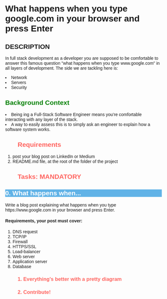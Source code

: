 <!DOCTYPE html>
<html>
<head>
<h1>
 What happens when you type google.com in your browser and press Enter
</h1>
</head>
<body style="font-family: Verdana, Arial, sans-serif">
   <h2> DESCRIPTION </h2>
   <p>
      In full stack development as  a developer you are supposed to be comfortable to answer this famous question "what happens when you type www.google.com" in all layers of development. The side we are tackling here is:
   <li> Network</li>
   <li> Servers </li>
   <li> Security </li> 
  </p>
 
   <h2 style="color: green; round-color:RED ">
        Background Context
   </h2>
   <p>
       <li>Being ing a Full-Stack Software Engineer means you’re comfortable interacting with any layer of the stack. </li>
       <li>A way to easily assess this is to simply ask an engineer to explain how a software system works.</li>
   </p>

   <h2 style="color: #FF645F; margin-left: 40px">
     Requirements
   </h2>
   <ol>
      <li> post your blog post on  LinkedIn or Medium  </li>
      <li>README.md file, at the root of the folder of the project</li>
   </ol>

   <h2 style="color: #FF645F; margin-left: 40px">
	     Tasks: MANDATORY
	</h2>
  <h2 style="color: white; background-color:#61b3e7">
	     0. What happens when...
  </h2>
  <p> 
   Write a blog post explaining what happens when you type https://www.google.com in your browser and press Enter.
   <h4> Requirements, your post must cover: </h4>
   <ol>
   <li>DNS request</li>
   <li> TCP/IP</li>
   <li> Firewall</li>
   <li>	HTTPS/SSL</li>
   <li>	Load-balancer</li>
   <li>	Web server</li>
   <li>	Application server</li>
   <li>	Database</li>
  
  </ol>
  </p>
  <h3 style="color: #FF645F; margin-left: 40px">
         1. Everything's better with a pretty diagram
  </h3>
  <h3 style="color: #FF645F; margin-left: 40px">
         2. Contribute!
  </h3>
  <h3 style="color: white; background-color:#61b3e7">
        
  </h3>
  <h3 style="color: #FF645F; margin-left: 40px">
         
  </h3>
  <h2 style="color: #FF645F; margin-left: 40px">
         
  </h2>
</body>
</html>

